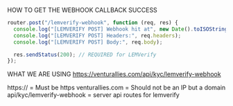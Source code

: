 HOW TO GET THE WEBHOOK CALLBACK SUCCESS

```js
router.post("/lemverify-webhook", function (req, res) {
  console.log("[LEMVERIFY POST] Webhook hit at", new Date().toISOString());
  console.log("[LEMVERIFY POST] Headers:", req.headers);
  console.log("[LEMVERIFY POST] Body:", req.body);

  res.sendStatus(200); // REQUIRED for LEMVerify
});
```

WHAT WE ARE USING
https://venturallies.com/api/kyc/lemverify-webhook

https:// = Must be https
venturallies.com = Should not be an IP but a domain
api/kyc/lemverify-webhook = server api routes for lemverify
